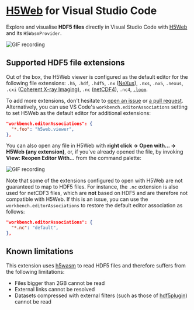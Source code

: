 # [H5Web](https://h5web.panosc.eu/) for Visual Studio Code

Explore and visualise **HDF5 files** directly in Visual Studio Code with
[H5Web](https://h5web.panosc.eu/) and its `H5WasmProvider`.

![GIF recording](./assets/vscode-h5web.gif)

## Supported HDF5 file extensions

Out of the box, the H5Web viewer is configured as the default editor for the
following file extensions: `.h5`, `.hdf`, `.hdf5`, `.nx`
([NeXus](https://manual.nexusformat.org/index.html)), `.nxs`, `.nx5`, `.nexus`,
`.cxi`
([Coherent X-ray Imaging](https://raw.githubusercontent.com/cxidb/CXI/master/cxi_file_format.pdf)),
`.nc` ([netCDF4](https://docs.unidata.ucar.edu/nug/current/)), `.nc4`,
[`.loom`](http://linnarssonlab.org/loompy/format/).

To add more extensions, don't hesitate to
[open an issue](https://github.com/silx-kit/vscode-h5web/issues/new) or
[a pull request](https://github.com/silx-kit/vscode-h5web/pulls). Alternatively,
you can use VS Code's `workbench.editorAssociations` setting to set H5Web as the
default editor for additional extensions:

```json
"workbench.editorAssociations": {
  "*.foo": "h5web.viewer",
},
```

You can also open any file in H5Web with **right click -> Open with... -> H5Web
(any extension)**, or, if you've already opened the file, by invoking **View:
Reopen Editor With...** from the command palette:

![GIF recording](./assets/vscode-openwith.gif)

Note that some of the extensions configured to open with H5Web are not
guaranteed to map to HDF5 files. For instance, the `.nc` extension is also used
for netCDF3 files, which are **not** based on HDF5 and are therefore not
compatible with H5Web. If this is an issue, you can use the
`workbench.editorAssociations` to restore the default editor association as
follows:

```json
"workbench.editorAssociations": {
  "*.nc": "default",
},
```

## Known limitations

This extension uses [h5wasm](https://github.com/usnistgov/h5wasm) to read HDF5
files and therefore suffers from the following limitations:

- Files bigger than 2GB cannot be read
- External links cannot be resolved
- Datasets compressed with external filters (such as those of
  [hdf5plugin](https://github.com/silx-kit/hdf5plugin)) cannot be read
